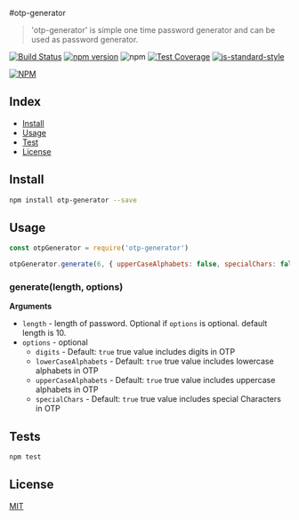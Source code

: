 #otp-generator

> 'otp-generator' is simple one time password generator and can be used as password generator.

[![Build Status][travis-ci-img]][travis-ci-url] 
[![npm version][npm-version-img]][npm-version-url]
![npm](https://img.shields.io/npm/dm/otp-generator?style=plastic)
[![Test Coverage][coveralls-image]][coveralls-url]
[![js-standard-style][js-standard-style-img]][js-standard-style-url] 

[![NPM](https://nodei.co/npm/otp-generator.png?downloadRank=true&downloads=true)](https://nodei.co/npm/otp-generator/)

## Index
* [Install](#install)
* [Usage](#usage)
* [Test](#test)
* [License](#license)

## Install

```bash
npm install otp-generator --save
```

## Usage

```js
const otpGenerator = require('otp-generator')

otpGenerator.generate(6, { upperCaseAlphabets: false, specialChars: false });

```
### generate(length, options)

**Arguments**

* `length` - length of password. Optional if `options` is optional. default length is 10.
* `options` - optional
  - `digits` - Default: `true` true value includes digits in OTP 
  - `lowerCaseAlphabets` - Default: `true` true value includes lowercase alphabets in OTP
  - `upperCaseAlphabets` - Default: `true` true value includes uppercase alphabets in OTP
  - `specialChars` - Default: `true` true value includes special Characters in OTP

## Tests

```js
npm test
```

## License
[MIT][license-url]

[license-image]: http://img.shields.io/badge/license-MIT-blue.svg?style=flat
[license-url]: LICENSE
[travis-ci-img]: https://travis-ci.org/Maheshkumar-Kakade/otp-generator.svg?branch=master
[travis-ci-url]: https://travis-ci.org/Maheshkumar-Kakade/otp-generator 
[npm-version-img]: https://badge.fury.io/js/otp-generator.svg
[npm-version-url]: http://badge.fury.io/js/otp-generator
[coveralls-image]: https://coveralls.io/repos/github/Maheshkumar-Kakade/otp-generator/badge.svg?branch=master
[coveralls-url]: https://coveralls.io/github/Maheshkumar-Kakade/otp-generator?branch=master
[js-standard-style-img]: https://img.shields.io/badge/code%20style-standard-brightgreen.svg
[js-standard-style-url]: http://standardjs.com/